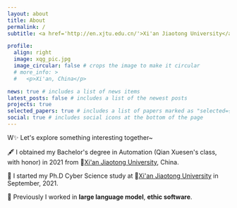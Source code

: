 ```yaml
---
layout: about
title: About
permalink: /
subtitle: <a href='http://en.xjtu.edu.cn/'>Xi'an Jiaotong University</a>. Ph.D Cyber Science

profile:
  align: right
  image: xqg_pic.jpg
  image_circular: false # crops the image to make it circular
  # more_info: >
  #   <p>Xi'an, China</p>

news: true # includes a list of news items
latest_posts: false # includes a list of the newest posts
projects: true
selected_papers: true # includes a list of papers marked as "selected={true}"
social: true # includes social icons at the bottom of the page
---
```


W✨ Let's explore something interesting together~

🖋️ I obtained my Bachelor's degree in Automation (Qian Xuesen's class, with honor) in 2021 from 🏫️[Xi'an Jiaotong University](http://en.xjtu.edu.cn/), China.


🌱 I started my Ph.D Cyber Science study at 🏫️[Xi'an Jiaotong University](http://en.xjtu.edu.cn/) in September, 2021.

🔭 Previously I worked in **large language model**, **ethic software**.

